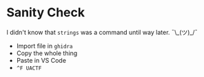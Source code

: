 # Sanity Check

I didn't know that ```strings``` was a command until way later. ¯\\\_(ツ)_/¯

* Import file in ```ghidra```
* Copy the whole thing
* Paste in VS Code
* ```^F UACTF```